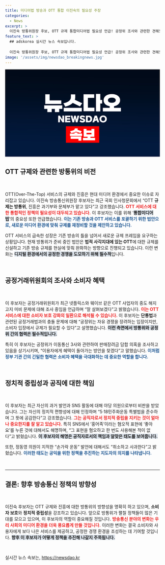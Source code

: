 ```yaml
---
title: 미디어법 방송과 OTT 통합 이진숙의 필요성 주장
categories:
  - News
excerpt: >
  이진숙 방통위원장 후보, OTT 규제 통합미디어법 필요성 언급! 공정위 조사와 관련한 견해도 밝혀. SNS 좋아요 논란에 대해 사과하며 정치적 중립성 강화 다짐.点击关注!
feature_text: >
  ## adskorea 실시간 뉴스 속보입니다.

  이진숙 방통위원장 후보, OTT 규제 통합미디어법 필요성 언급! 공정위 조사와 관련한 견해도 밝혀. SNS 좋아요 논란에 대해 사과하며 정치적 중립성 강화 다짐.点击关注!
image: '/assets/img/newsdao_breakingnews.jpg'
---
```


<p><img src="/assets/img/newsdao_breakingnews.jpg" alt="adskorea 속보" /></p>

<h2 data-ke-size="size26">OTT 규제와 관련한 방통위의 비전</h2>

<p data-ke-size="size16">&nbsp;</p>

<p>OTT(Over-The-Top) 서비스의 규제와 진흥은 현대 미디어 환경에서 중요한 이슈로 자리잡고 있습니다. 이진숙 방송통신위원장 후보자는 최근 국회 인사청문회에서 “OTT <b>규제는 방통위</b>, 진흥은 과기부와 문체부가 맡고 있다”고 강조했습니다. <b><span style="color: #ee2323;">OTT 서비스에 대한 통합적인 정책의 필요성이 대두되고 있습니다.</span></b> 이 후보자는 이를 위해 ‘<b><span style="background-color: #21538527;">통합미디어법</span></b>’의 중요성 또한 언급했습니다. <b><span style="color: #1a5490;">이는 기존 방송과 OTT 서비스를 포괄하기 위한 법안으로, 새로운 미디어 환경에 맞춰 규제를 재정비할 것을 제안하고 있습니다.</span></b></p>

<p>OTT 서비스의 급속한 성장은 기존 방송의 틀을 넘어서 새로운 규제 프레임을 요구하는 상황입니다. 현재 방통위가 준비 중인 법안은 <b>법적 사각지대에 있는 OTT</b>에 대한 규제를 신설하고 기존 방송 규제를 현실에 맞춰 완화하는 방향으로 진행되고 있습니다. 이런 변화는 <b><span style="background-color: #21538527;">디지털 환경에서의 공정한 경쟁을 도모하기 위해 필수적</span></b>입니다.</p>

<p data-ke-size="size16">&nbsp;</p>

<h2 data-ke-size="size26">공정거래위원회의 조사와 소비자 혜택</h2>

<p data-ke-size="size16">&nbsp;</p>

<p>이 후보자는 공정거래위원회가 최근 넷플릭스와 웨이브 같은 OTT 사업자의 중도 해지 고지 미비 문제에 대해 조사 중임을 언급하며 “잘 살펴보겠다”고 밝혔습니다. <b><span style="color: #ee2323;">이는 OTT 서비스에 대한 소비자 보호 강화의 일환으로 해석될 수 있습니다.</span></b> 이 후보자는 <b>단통법</b>과 관련된 공정거래법과의 충돌 문제에 대해 “공정위는 자유 경쟁을 장려하는 입장이지만, 소비자 입장에서 규제가 필요할 수 있다”고 설명했습니다. <b><span style="background-color: #21538527;">이런 측면에서 방통위와 공정위 간의 협력은 필수적입니다.</span></b></p>

<p>특히 이 후보자는 공정위가 이동통신 3사와 관련하여 판매장려금 담합 의혹을 조사하고 있음을 상기시키며, “이용자에게 혜택이 돌아가는 방안을 찾겠다”고 말했습니다. <b><span style="color: #1a5490;">이처럼 정부 기관 간의 긴밀한 협력은 소비자 혜택을 극대화하는 데 중요한 역할을 합니다.</span></b> </p>

<p data-ke-size="size16">&nbsp;</p>

<h2 data-ke-size="size26">정치적 중립성과 공직에 대한 책임</h2>

<p data-ke-size="size16">&nbsp;</p>

<p>이 후보자는 최근 자신의 과거 발언과 SNS 활동에 대해 야당 의원으로부터 비판을 받았습니다. 그는 자신의 정치적 편향성에 대해 인정하며 “5·18민주화운동 특별법을 준수하며 그 뜻에 공감한다”고 강조했습니다. <b><span style="color: #ee2323;">그는 공직자로서 정치적 중립을 지키는 것이 얼마나 중요한지를 잘 알고 있습니다.</span></b> 특히 SNS에서 ‘홍어족’이라는 혐오적 표현에 ‘좋아요’를 누른 것에 대해서도 해명하며, “그 표현을 혐오하고 한 번도 사용해본 적이 없다”고 밝혔습니다. <b><span style="background-color: #21538527;">이 후보자의 해명은 공직자로서의 책임과 알맞은 태도를 보여줍니다.</span></b></p>

<p>또한, 정동영 의원이 지적한 “손가락 운동” 발언에 대해서도 “취소하고 사과한다”고 밝혔습니다. <b><span style="color: #1a5490;">이러한 태도는 공익을 위한 정책을 추진하는 지도자의 의지를 나타냅니다.</span></b></p>

<p data-ke-size="size16">&nbsp;</p>

<hr />

<h2 data-ke-size="size26">결론: 향후 방송통신 정책의 방향성</h2>

<p data-ke-size="size16">&nbsp;</p>

<p>이진숙 후보자는 OTT 규제와 진흥에 대한 방통위의 방향성을 명확히 하고 있으며, <b>소비자 보호</b>와 <b>정치적 중립성</b>을 강조하고 있습니다. 앞으로 방통위가 펼칠 정책들이 많은 기대를 모으고 있으며, 이 후보자의 역할이 중요해질 것입니다. <b><span style="color: #ee2323;">방송통신 분야의 변화는 우리 사회의 미디어 환경을 더욱 풍요롭게 만들 것입니다.</span></b> 이러한 변화는 결국 소비자와 사용자에게 보다 나은 서비스를 제공하고, 공정한 경쟁 환경을 조성하는 데 기여할 것입니다. <b><span style="background-color: #21538527;">향후 이 후보자가 어떻게 정책을 추진해 나갈지 주목됩니다.</span></b></p>

<p data-ke-size="size16">&nbsp;</p>
실시간 뉴스 속보는, <a href="https://newsdao.kr" rel="dofollow">https://newsdao.kr</a>


